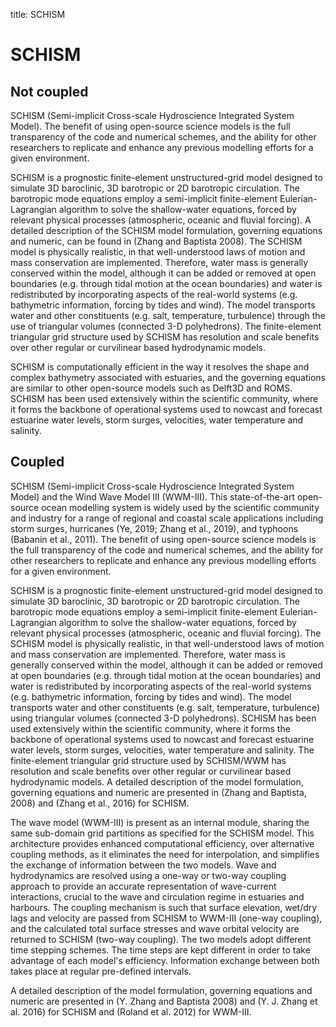 title: SCHISM

# SCHISM

## Not coupled

SCHISM (Semi-implicit Cross-scale Hydroscience Integrated System Model).
The benefit of using open-source science models is the full transparency of the code and numerical schemes, and the ability for other researchers to replicate and enhance any previous modelling efforts for a given environment.

SCHISM is a prognostic finite-element unstructured-grid model designed to simulate 3D baroclinic, 3D barotropic or 2D barotropic circulation.
The barotropic mode equations employ a semi-implicit finite-element Eulerian-Lagrangian algorithm to solve the shallow-water equations, forced by relevant physical processes (atmospheric, oceanic and fluvial forcing).
A detailed description of the SCHISM model formulation, governing equations and numeric, can be found in (Zhang and Baptista 2008).
The SCHISM model is physically realistic, in that well-understood laws of motion and mass conservation are implemented.
Therefore, water mass is generally conserved within the model, although it can be added or removed at open boundaries (e.g. through tidal motion at the ocean boundaries) and water is redistributed by incorporating aspects of the real-world systems (e.g. bathymetric information, forcing by tides and wind).
The model transports water and other constituents (e.g.  salt, temperature, turbulence) through the use of triangular volumes (connected 3-D polyhedrons).
The finite-element triangular grid structure used by SCHISM has resolution and scale benefits over other regular or curvilinear based hydrodynamic models.

SCHISM is computationally efficient in the way it resolves the shape and complex bathymetry associated with estuaries, and the governing equations are similar to other open-source models such as Delft3D and ROMS.
SCHISM has been used extensively within the scientific community, where it forms the backbone of operational systems used to nowcast and forecast estuarine water levels, storm surges, velocities, water temperature and salinity.


## Coupled

SCHISM (Semi-implicit Cross-scale Hydroscience Integrated System Model) and the Wind Wave Model III (WWM-III).
This state-of-the-art open-source ocean modelling system is widely used by the scientific community and industry for a range of regional and coastal scale applications including storm surges, hurricanes (Ye, 2019; Zhang et al., 2019), and typhoons (Babanin et al., 2011).
The benefit of using open-source science models is the full transparency of the code and numerical schemes, and the ability for other researchers to replicate and enhance any previous modelling efforts for a given environment.

SCHISM is a prognostic finite-element unstructured-grid model designed to simulate 3D baroclinic, 3D barotropic or 2D barotropic circulation.
The barotropic mode equations employ a semi-implicit finite-element Eulerian-Lagrangian algorithm to solve the shallow-water equations, forced by relevant physical processes (atmospheric, oceanic and fluvial forcing).
The SCHISM model is physically realistic, in that well-understood laws of motion and mass conservation are implemented.
Therefore, water mass is generally conserved within the model, although it can be added or removed at open boundaries (e.g. through tidal motion at the ocean boundaries) and water is redistributed by incorporating aspects of the real-world systems (e.g. bathymetric information, forcing by tides and wind).
The model transports water and other constituents (e.g. salt, temperature, turbulence) using triangular volumes (connected 3-D polyhedrons).
SCHISM has been used extensively within the scientific community, where it forms the backbone of operational systems used to nowcast and forecast estuarine water levels, storm surges, velocities, water temperature and salinity.
The finite-element triangular grid structure used by SCHISM/WWM has resolution and scale benefits over other regular or curvilinear based hydrodynamic models.
A detailed description of the model formulation, governing equations and numeric are presented in (Zhang and Baptista, 2008) and (Zhang et al., 2016) for SCHISM.

The wave model (WWM-III) is present as an internal module, sharing the same sub-domain grid partitions as specified for the SCHISM model.
This architecture provides enhanced computational efficiency, over alternative coupling methods, as it eliminates the need for interpolation, and simplifies the exchange of information between the two models.
Wave and hydrodynamics are resolved using a one-way or two-way coupling approach to provide an accurate representation of wave-current interactions, crucial to the wave and circulation regime in estuaries and harbours.
The coupling mechanism is such that surface elevation, wet/dry lags and velocity are passed from SCHISM to WWM-III (one-way coupling), and the calculated total surface stresses and wave orbital velocity are returned to SCHISM (two-way coupling).
The two models adopt different time stepping schemes.
The time steps are kept different in order to take advantage of each model's efficiency.
Information exchange between both takes place at regular pre-defined intervals.

A detailed description of the model formulation, governing equations and numeric are presented in (Y. Zhang and Baptista 2008) and (Y. J. Zhang et al. 2016) for SCHISM and (Roland et al. 2012) for WWM-III.
